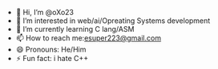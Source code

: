 - 👋 Hi, I’m @oXo23
- 👀 I’m interested in web/ai/Opreating Systems development
- 🌱 I’m currently learning C lang/ASM
- 📫 How to reach me:esuper223@gmail.com
- 😄 Pronouns: He/Him
- ⚡ Fun fact: i hate C++
